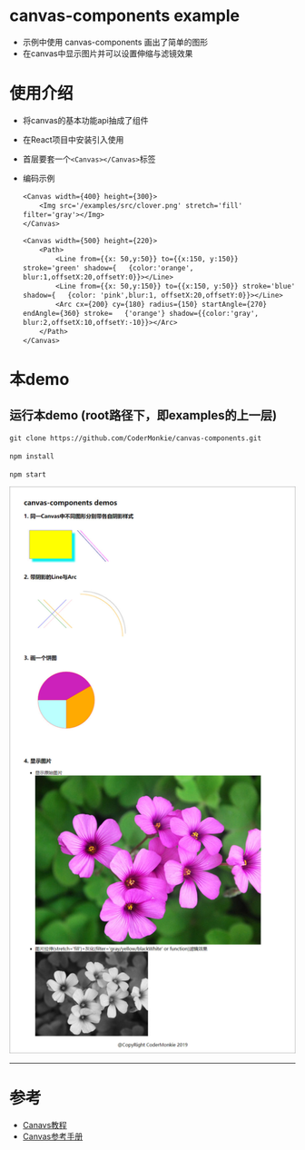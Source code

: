 # canvas-components example

- 示例中使用 canvas-components 画出了简单的图形
- 在canvas中显示图片并可以设置伸缩与滤镜效果

# 使用介绍

- 将canvas的基本功能api抽成了组件
- 在React项目中安装引入使用
- 首层要套一个`<Canvas></Canvas>`标签
- 编码示例
   ```
   <Canvas width={400} height={300}>
       <Img src='/examples/src/clover.png' stretch='fill' filter='gray'></Img>
   </Canvas>
   ```

   ```
   <Canvas width={500} height={220}>
       <Path>
           <Line from={{x: 50,y:50}} to={{x:150, y:150}} stroke='green' shadow={   {color:'orange', blur:1,offsetX:20,offsetY:0}}></Line>
           <Line from={{x: 50,y:150}} to={{x:150, y:50}} stroke='blue' shadow={   {color: 'pink',blur:1, offsetX:20,offsetY:0}}></Line>
           <Arc cx={200} cy={180} radius={150} startAngle={270} endAngle={360} stroke=   {'orange'} shadow={{color:'gray', blur:2,offsetX:10,offsetY:-10}}></Arc>
       </Path>
   </Canvas>
   ```

# 本demo

## 运行本demo (root路径下，即examples的上一层)

```
git clone https://github.com/CoderMonkie/canvas-components.git

npm install

npm start
```

![demo](example.jpg)

---

# 参考
- [Canavs教程](https://developer.mozilla.org/zh-CN/docs/Web/API/Canvas_API/Tutorial)
- [Canvas参考手册](https://www.w3school.com.cn/tags/html_ref_canvas.asp)